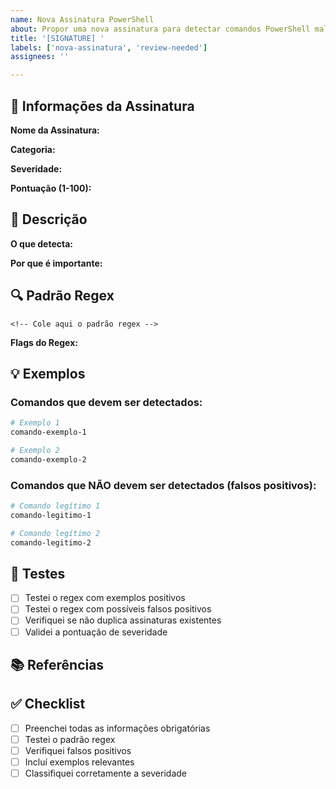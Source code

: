```yaml
---
name: Nova Assinatura PowerShell
about: Propor uma nova assinatura para detectar comandos PowerShell maliciosos/suspeitos
title: '[SIGNATURE] '
labels: ['nova-assinatura', 'review-needed']
assignees: ''

---
```


## 📝 Informações da Assinatura

**Nome da Assinatura:**
<!-- Nome descritivo da assinatura -->

**Categoria:**
<!-- escolha uma: credential-theft, persistence, lateral-movement, ransomware, obfuscation, download-execute, privilege-escalation, other -->

**Severidade:**
<!-- escolha uma: critical, high, medium, low -->

**Pontuação (1-100):**
<!-- Pontuação de risco -->

## 🎯 Descrição

**O que detecta:**
<!-- Descreva claramente o que esta assinatura detecta -->

**Por que é importante:**
<!-- Explique por que é importante detectar este padrão -->

## 🔍 Padrão Regex

```regex
<!-- Cole aqui o padrão regex -->
```

**Flags do Regex:**
<!-- i, g, m, etc. -->

## 💡 Exemplos

### Comandos que devem ser detectados:
```powershell
# Exemplo 1
comando-exemplo-1

# Exemplo 2
comando-exemplo-2
```

### Comandos que NÃO devem ser detectados (falsos positivos):
```powershell
# Comando legítimo 1
comando-legitimo-1

# Comando legítimo 2
comando-legitimo-2
```

## 🧪 Testes

- [ ] Testei o regex com exemplos positivos
- [ ] Testei o regex com possíveis falsos positivos
- [ ] Verifiquei se não duplica assinaturas existentes
- [ ] Validei a pontuação de severidade

## 📚 Referências

<!-- Links para documentação, artigos, relatórios de segurança, etc. -->

## ✅ Checklist

- [ ] Preenchei todas as informações obrigatórias
- [ ] Testei o padrão regex
- [ ] Verifiquei falsos positivos
- [ ] Incluí exemplos relevantes
- [ ] Classifiquei corretamente a severidade
